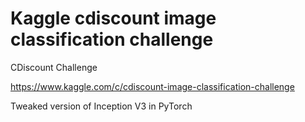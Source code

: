 # Kaggle cdiscount image classification challenge
CDiscount Challenge 

https://www.kaggle.com/c/cdiscount-image-classification-challenge

Tweaked version of Inception V3 in PyTorch
